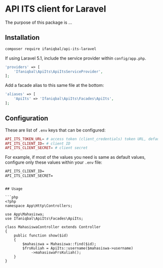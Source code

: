 # API ITS client for Laravel

The purpose of this package is ...

## Installation

```bash
composer require ifaniqbal/api-its-laravel
```

If using Laravel 5.1, include the service provider within `config/app.php`.

```php
'providers' => [
    'Ifaniqbal\ApiIts\ApiItsServiceProvider',
];
```

Add a facade alias to this same file at the bottom:

```php
'aliases' => [
    'ApiIts' => 'Ifaniqbal\ApiIts\Facades\ApiIts',
];
```

## Configuration

These are list of `.env` keys that can be configured:

```php
API_ITS_TOKEN_URL= # access token (client_credentials) token URL, default: https://my.its.ac.id/token
API_ITS_CLIENT_ID= # client ID
API_ITS_CLIENT_SECRET= # client secret
```

For example, if most of the values you need is same as default values, configure only these values within your `.env` file:

```html
API_ITS_CLIENT_ID=
API_ITS_CLIENT_SECRET=
```

```

## Usage

```php
<?php
namespace App\Http\Controllers;

use App\Mahasiswa;
use Ifaniqbal\ApiIts\Facades\ApiIts;

class MahasiswaController extends Controller
{
    public function show($id)
    {
        $mahasiswa = Mahasiswa::find($id);
        $frsKuliah = ApiIts::username($mahasiswa->username)
            ->mahasiswaFrsKuliah();
    }
}
```

